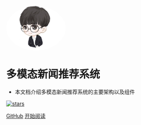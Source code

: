 <img width="160px" style="border-radius: 50%" bor src="head.jpg">

# **多模态新闻推荐系统**

- 本文档介绍多模态新闻推荐系统的主要架构以及组件

[![stars](https://img.shields.io/badge/MIT-newsrecsys-red)](https://github.com/harrytsz/)

[GitHub](https://github.com/harrytsz/)
[开始阅读](?id=前言)